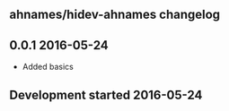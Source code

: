 ahnames/hidev-ahnames changelog
-------------------------------

## 0.0.1 2016-05-24

- Added basics

## Development started 2016-05-24

